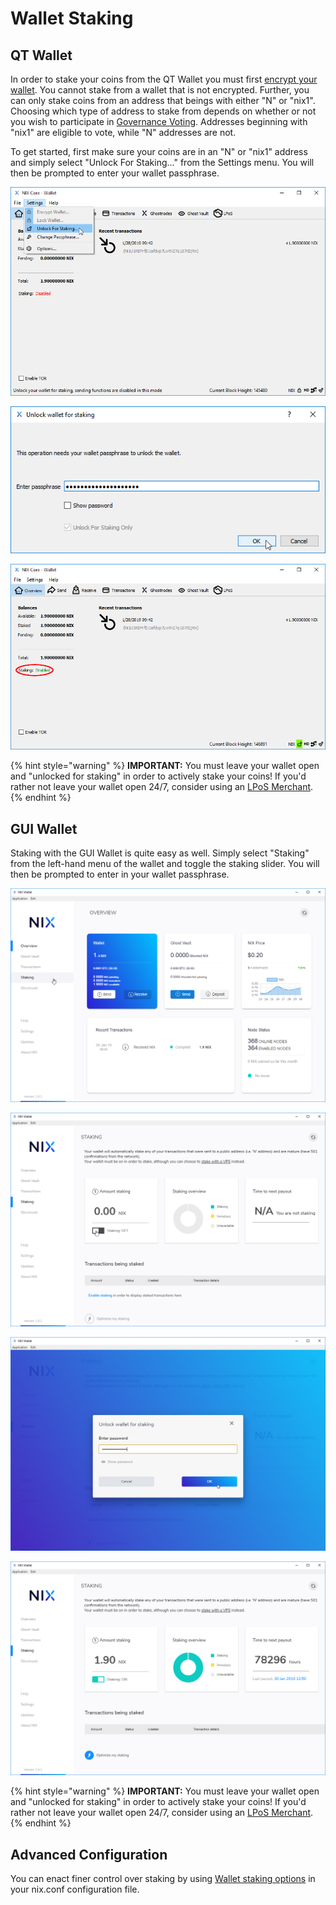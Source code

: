 # Wallet Staking

## QT Wallet

In order to stake your coins from the QT Wallet you must first [encrypt your wallet](../backup-and-security-1/qt-wallet-encryption.md). You cannot stake from a wallet that is not encrypted. Further, you can only stake coins from an address that beings with either "N" or "nix1". Choosing which type of address to stake from depends on whether or not you wish to participate in [Governance Voting](../governance-voting.md). Addresses beginning with "nix1" are eligible to vote, while "N" addresses are not.

To get started, first make sure your coins are in an "N" or "nix1" address and simply select "Unlock For Staking..." from the Settings menu. You will then be prompted to enter your wallet passphrase.

![Select &quot;Unlock For Staking...&quot; from the Settings menu](../../.gitbook/assets/qt-unlockforstakingmenu.png)

![Enter in your passphrase](../../.gitbook/assets/qt-stakepass.png)

![Staking will show as &quot;Enabled&quot;](../../.gitbook/assets/qt-stakingenabled.png)

{% hint style="warning" %}
**IMPORTANT:** You must leave your wallet open and "unlocked for staking" in order to actively stake your coins! If you'd rather not leave your wallet open 24/7, consider using an [LPoS Merchant](https://nixplatform.io/marketplace).
{% endhint %}

## GUI Wallet

Staking with the GUI Wallet is quite easy as well. Simply select "Staking" from the left-hand menu of the wallet and toggle the staking slider. You will then be prompted to enter in your wallet passphrase. 

![Select &quot;Staking&quot; from the left-hand menu](../../.gitbook/assets/ui-stakingmenu.png)

![Toggle the &quot;Staking&quot; slider](../../.gitbook/assets/ui-staking.png)

![Enter in your passphrase](../../.gitbook/assets/ui-stakepass.png)

![Staking is enabled](../../.gitbook/assets/ui-stakingon.png)

{% hint style="warning" %}
**IMPORTANT:** You must leave your wallet open and "unlocked for staking" in order to actively stake your coins!  If you'd rather not leave your wallet open 24/7, consider using an [LPoS Merchant](https://nixplatform.io/marketplace).
{% endhint %}

## Advanced Configuration

You can enact finer control over staking by using [Wallet staking options](../command-line-options.md#wallet-staking-options) in your nix.conf configuration file.

